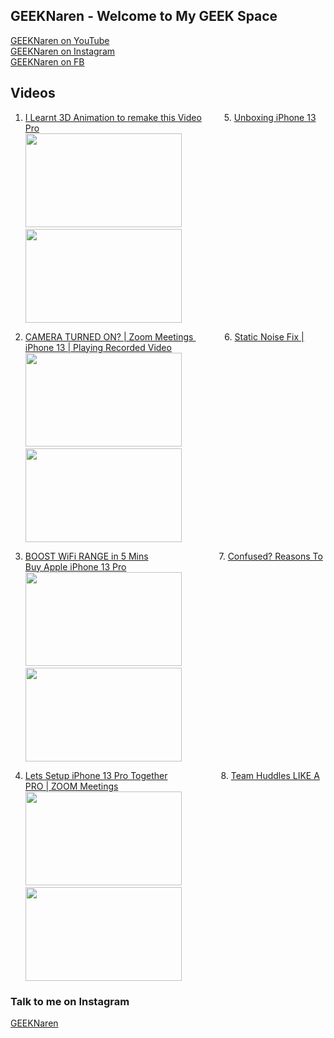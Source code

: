 ## GEEKNaren - Welcome to My GEEK Space

[GEEKNaren on YouTube](https://www.youtube.com/channel/UC9b5HjeayKls3UqSjTGRYMQ)<br/>
[GEEKNaren on Instagram](https://www.instagram.com/geeknaren)<br/>
[GEEKNaren on FB](https://www.facebook.com/geeknaren)

## Videos

1. [I Learnt 3D Animation to remake this Video](https://youtu.be/HOrMFuHGs5M) &emsp;&emsp; 5. [Unboxing iPhone 13 Pro](https://youtu.be/mqQ4xzKmULU)<br/>
   [<img src="https://i9.ytimg.com/vi/HOrMFuHGs5M/mq1.jpg?sqp=CIiXsI8G&rs=AOn4CLC5YdkCNXOE6_fPP9SNx1oBNfvheg" width="250" height="150"/>](https://youtu.be/HOrMFuHGs5M) &emsp;&emsp;&emsp;&emsp;&emsp;&emsp; [<img src="https://i9.ytimg.com/vi/mqQ4xzKmULU/mqdefault.jpg?v=61b63c69&sqp=CIiXsI8G&rs=AOn4CLCaifO13KzritjPGtqtT67ovkxO7g" width="250" height="150"/>](https://youtu.be/mqQ4xzKmULU)

2. [CAMERA TURNED ON? | Zoom Meetings ](https://youtu.be/dH2KzFxuD_M) &emsp;&emsp;&emsp; 6. [Static Noise Fix | iPhone 13 | Playing Recorded Video](https://youtu.be/QgxViasTjqs)<br/>
   [<img src="https://i9.ytimg.com/vi/dH2KzFxuD_M/mqdefault.jpg?v=61c861ab&sqp=CIiXsI8G&rs=AOn4CLCSOz2bExbgR6B1qvN-SY16kBQJ7A" width="250" height="150"/>](https://youtu.be/dH2KzFxuD_M) &emsp;&emsp;&emsp;&emsp;&emsp;&emsp; [<img src="https://i9.ytimg.com/vi/QgxViasTjqs/mqdefault.jpg?v=61b63bdb&sqp=CIiXsI8G&rs=AOn4CLD_rZt_ay3ca94WQX_z8LuJyEUokg" width="250" height="150"/>](https://youtu.be/QgxViasTjqs)

3. [BOOST WiFi RANGE in 5 Mins](https://youtu.be/Pp8jHMgaUPU) &emsp;&emsp;&emsp;&emsp;&emsp;&emsp;&emsp;&ensp; 7. [Confused? Reasons To Buy Apple iPhone 13 Pro](https://youtu.be/Mx4ZBJLvSrg)<br/>
   [<img src="https://i9.ytimg.com/vi_webp/Pp8jHMgaUPU/mqdefault.webp?v=61b6430a&sqp=CIiXsI8G&rs=AOn4CLAHUF7rkhBOo8H08dkb-vMnDc5XyA" width="250" height="150"/>](https://youtu.be/Pp8jHMgaUPU) &emsp;&emsp;&emsp;&emsp;&emsp;&emsp; [<img src="https://i9.ytimg.com/vi_webp/Mx4ZBJLvSrg/mqdefault.webp?v=61b6387b&sqp=CIiXsI8G&rs=AOn4CLA1hgziGtPJ8jVM2z6PkggvFcKrUA" width="250" height="150"/>](https://youtu.be/Mx4ZBJLvSrg)

4. [Lets Setup iPhone 13 Pro Together](https://youtu.be/HK_n4K_Nudo) &emsp;&emsp;&emsp;&emsp;&emsp;&ensp; 8. [Team Huddles LIKE A PRO | ZOOM Meetings](https://youtu.be/WEUtGnARSEA)<br/>
   [<img src="https://i9.ytimg.com/vi/HK_n4K_Nudo/mqdefault.jpg?v=61b63b66&sqp=CIiXsI8G&rs=AOn4CLBQZQoRGh8IapYmzgAgiSiu4o1H_A" width="250" height="150"/>](https://youtu.be/HK_n4K_Nudo) &emsp;&emsp;&emsp;&emsp;&emsp;&emsp; [<img src="https://i9.ytimg.com/vi/WEUtGnARSEA/mqdefault.jpg?v=61c8626c&sqp=CIiXsI8G&rs=AOn4CLAvzaCZjVMI-TyMOahOxCYl_oyfTQ" width="250" height="150"/>](https://youtu.be/WEUtGnARSEA)


### Talk to me on Instagram
[GEEKNaren](instagram.com/geeknaren)
